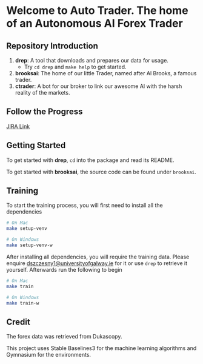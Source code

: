 # Welcome to Auto Trader. The home of an Autonomous AI Forex Trader

## Repository Introduction
1. **drep**: A tool that downloads and prepares our data for usage.
    - Try `cd drep` and `make help` to get started.
2. **brooksai**: The home of our little Trader, named after Al Brooks, a famous trader.
3. **ctrader**: A bot for our broker to link our awesome AI with the harsh reality of the markets.

## Follow the Progress
[JIRA Link](https://daveszczesny-college.atlassian.net/jira/software/projects/AT/boards/1/backlog)

## Getting Started

To get started with **drep**, `cd` into the package and read its README.

To get started with **brooksai**, the source code can be found under `brooksai`.

## Training
To start the training process, you will first need to install all the dependencies
```bash
# On Mac
make setup-venv

# On Windows
make setup-venv-w
```
After installing all dependencies, you will require the training data. Please enquire dszczesny1@universityofgalway.ie for it or use `drep` to retrieve it yourself.
Afterwards run the following to begin
```bash
# On Mac
make train

# On Windows
make train-w
```

## Credit

The forex data was retrieved from Dukascopy.

This project uses Stable Baselines3 for the machine learning algorithms and Gymnasium for the environments.
